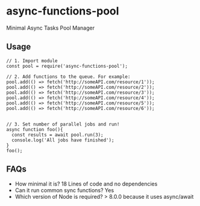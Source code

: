 # async-functions-pool
Minimal Async Tasks Pool Manager

## Usage
```
// 1. Import module
const pool = require('async-functions-pool');

// 2. Add functions to the queue. For example:
pool.add(() => fetch('http://someAPI.com/resource/1'));
pool.add(() => fetch('http://someAPI.com/resource/2'));
pool.add(() => fetch('http://someAPI.com/resource/3'));
pool.add(() => fetch('http://someAPI.com/resource/4'));
pool.add(() => fetch('http://someAPI.com/resource/5'));
pool.add(() => fetch('http://someAPI.com/resource/6'));


// 3. Set number of parallel jobs and run!
async function foo(){
  const results = await pool.run(3);
  console.log('All jobs have finished');
}
foo();
```

## FAQs

- How minimal it is? 18 Lines of code and no dependencies
- Can it run common sync functions? Yes
- Which version of Node is required? > 8.0.0 because it uses async/await
